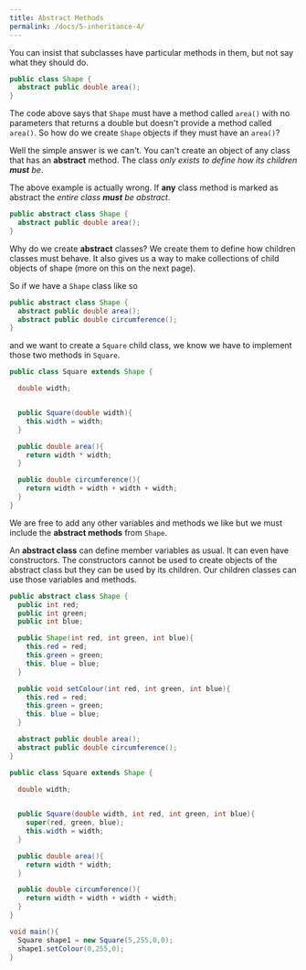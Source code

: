 ```yaml
---
title: Abstract Methods
permalink: /docs/5-inheritance-4/
---
```


You can insist that subclasses have particular methods in them, but not say what they should do.

```java
public class Shape {
  abstract public double area();
}
```

The code above says that `Shape` must have a method called `area()` with no parameters that returns a double but doesn't provide a method called `area()`. So how do we create `Shape` objects if they must have an `area()`?  

Well the simple answer is we can't. You can't create an object of any class that has an **abstract** method. The class *only exists to define how its children **must** be*.  

The above example is actually wrong. If **any** class method is marked as abstract the *entire class **must** be abstract*.

```java
public abstract class Shape {
  abstract public double area();
}
```

Why do we create **abstract** classes? We create them to define how children classes must behave. It also gives us a way to make collections of child objects of shape (more on this on the next page).  

So if we have a `Shape` class like so  

```java
public abstract class Shape {
  abstract public double area();
  abstract public double circumference();
}
```

and we want to create a `Square` child class, we know we have to implement those two methods in `Square`.

```java
public class Square extends Shape {

  double width;


  public Square(double width){
    this.width = width;
  }

  public double area(){
    return width * width;
  }

  public double circumference(){
    return width + width + width + width;
  }
}
```

We are free to add any other variables and methods we like but we must include the **abstract methods** from `Shape`.

An **abstract class** can define member variables as usual. It can even have constructors. The constructors cannot be used to create objects of the abstract class but they can be used by its children. Our children classes can use those variables and methods.  

```java
public abstract class Shape {
  public int red;
  public int green;
  public int blue;

  public Shape(int red, int green, int blue){
    this.red = red;
    this.green = green; 
    this. blue = blue;
  }

  public void setColour(int red, int green, int blue){
    this.red = red;
    this.green = green; 
    this. blue = blue;
  }

  abstract public double area();
  abstract public double circumference();
}

public class Square extends Shape {

  double width;
  

  public Square(double width, int red, int green, int blue){
    super(red, green, blue);
    this.width = width;
  }

  public double area(){
    return width * width;
  }

  public double circumference(){
    return width + width + width + width;
  }
}

void main(){
  Square shape1 = new Square(5,255,0,0);
  shape1.setColour(0,255,0);
}
```
